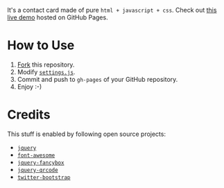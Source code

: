 It's a contact card made of pure `html + javascript + css`. Check out [this live demo](http://songgao.github.com/contact) hosted on GitHub Pages.

# How to Use

1. [Fork](https://help.github.com/articles/fork-a-repo) this repository.
2. Modify [`settings.js`](https://github.com/songgao/contact/blob/gh-pages/settings.js).
3. Commit and push to `gh-pages` of your GitHub repository.
4. Enjoy :-)

# Credits

This stuff is enabled by following open source projects:

* [`jquery`](http://jquery.com/)
* [`font-awesome`](http://fortawesome.github.com/Font-Awesome/)
* [`jquery-fancybox`](http://fancyapps.com/fancybox/)
* [`jquery-qrcode`](http://jeromeetienne.github.com/jquery-qrcode/)
* [`twitter-bootstrap`](http://twitter.github.com/bootstrap/)
